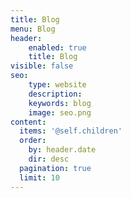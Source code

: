 ```yaml
---
title: Blog
menu: Blog
header:
    enabled: true
    title: Blog
visible: false
seo:
    type: website
    description:
    keywords: blog
    image: seo.png
content:
  items: '@self.children'
  order:
    by: header.date
    dir: desc
  pagination: true
  limit: 10
---
```

